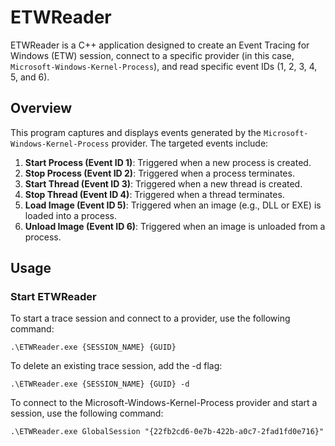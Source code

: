 # ETWReader

ETWReader is a C++ application designed to create an Event Tracing for Windows (ETW) session, connect to a specific provider (in this case, `Microsoft-Windows-Kernel-Process`), and read specific event IDs (1, 2, 3, 4, 5, and 6).

## Overview

This program captures and displays events generated by the `Microsoft-Windows-Kernel-Process` provider. The targeted events include:

1. **Start Process (Event ID 1)**: Triggered when a new process is created.
2. **Stop Process (Event ID 2)**: Triggered when a process terminates.
3. **Start Thread (Event ID 3)**: Triggered when a new thread is created.
4. **Stop Thread (Event ID 4)**: Triggered when a thread terminates.
5. **Load Image (Event ID 5)**: Triggered when an image (e.g., DLL or EXE) is loaded into a process.
6. **Unload Image (Event ID 6)**: Triggered when an image is unloaded from a process.

## Usage

### Start ETWReader

To start a trace session and connect to a provider, use the following command:

```
.\ETWReader.exe {SESSION_NAME} {GUID}
```

To delete an existing trace session, add the -d flag:

```
.\ETWReader.exe {SESSION_NAME} {GUID} -d
```

To connect to the Microsoft-Windows-Kernel-Process provider and start a session, use the following command:

```
.\ETWReader.exe GlobalSession "{22fb2cd6-0e7b-422b-a0c7-2fad1fd0e716}"
```
